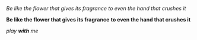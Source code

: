 *Be like the flower that gives its fragrance*
_to even the hand that crushes it_

**Be like the flower that gives its fragrance**
__to even the hand that crushes it__

_play **with** me_
